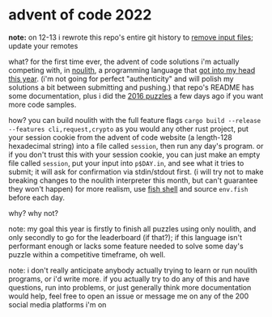 # advent of code 2022

**note:** on 12-13 i rewrote this repo's entire git history to [remove input files](https://www.reddit.com/r/adventofcode/wiki/faqs/copyright/inputs/); update your remotes

what? for the first time ever, the advent of code solutions i'm actually competing with, in [noulith](https://github.com/betaveros/noulith/), a programming language that [got into my head this year](https://tvtropes.org/pmwiki/pmwiki.php/Main/IJustWriteTheThing). (i'm not going for perfect "authenticity" and will polish my solutions a bit between submitting and pushing.) that repo's README has some documentation, plus i did the [2016 puzzles](https://github.com/betaveros/advent-of-code-2016) a few days ago if you want more code samples.

how? you can build noulith with the full feature flags `cargo build --release --features cli,request,crypto` as you would any other rust project, put your session cookie from the advent of code website (a length-128 hexadecimal string) into a file called `session`, then run any day's program. or if you don't trust this with your session cookie, you can just make an empty file called `session`, put your input into `p$DAY.in`, and see what it tries to submit; it will ask for confirmation via stdin/stdout first. (i will try not to make breaking changes to the noulith interpreter this month, but can't guarantee they won't happen) for more realism, use [fish shell](https://fishshell.com/) and source `env.fish` before each day.

why? why not?

note: my goal this year is firstly to finish all puzzles using only noulith, and only secondly to go for the leaderboard (if that?); if this language isn't performant enough or lacks some feature needed to solve some day's puzzle within a competitive timeframe, oh well.

note: i don't really anticipate anybody actually trying to learn or run noulith programs, or i'd write more. if you actually try to do any of this and have questions, run into problems, or just generally think more documentation would help, feel free to open an issue or message me on any of the 200 social media platforms i'm on
